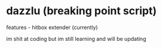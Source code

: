 # dazzlu (breaking point script)
features - hitbox extender
(currently)

im shit at coding but im still learning and will be updating 
